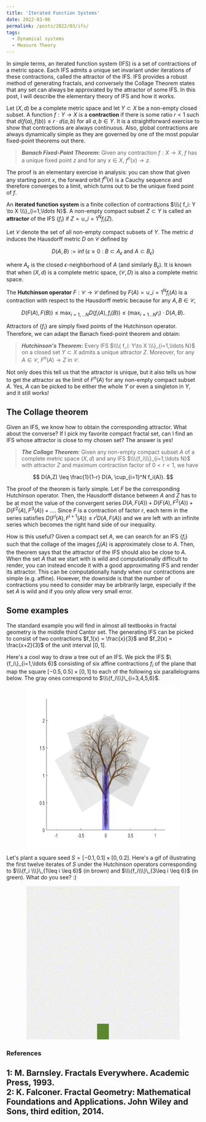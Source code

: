 ```yaml
---
title: 'Iterated Function Systems'
date: 2022-03-06
permalink: /posts/2022/03/ifs/
tags:
  - Dynamical systems
  - Measure Theory
---
```


In simple terms, an iterated function system (IFS) is a set of contractions of a metric space. Each IFS admits a unique set invariant under iterations of these contractions, called the attractor of the IFS. IFS provides a robust method of generating fractals, and conversely the Collage Theorem states that any set can always be approxiated by the attractor of some IFS. In this post, I will describe the elementary theory of IFS and how it works.

Let $(X,d)$ be a complete metric space and let $Y \subset X$ be a non-empty closed subset. A function $f:Y \to X$ is a **contraction** if there is some ratio $r<1$ such that $d(f(a),f(b)) \leq r\cdot d(a,b)$ for all $a,b \in Y$. It is a straightforward exercise to show that contractions are always continuous. Also, global contractions are always dynamically simple as they are governed by one of the most popular fixed-point theorems out there.

> **_Banach Fixed-Point Theorem:_** Given any contraction $f:X \to X$, $f$ has a unique fixed point $z$ and for any $x \in X$, $f^n(x) \to z$.

The proof is an elementary exercise in analysis: you can show that given any starting point $x$, the forward orbit $f^n(x)$ is a Cauchy sequence and therefore converges to a limit, which turns out to be the unique fixed point of $f$.

An **iterated function system** is a finite collection of contractions $\\\{ f_i: Y \to X \\\}_{i=1,\ldots N}$. A non-empty compact subset $Z \subset Y$ is called an **attractor** of the IFS $\{f_i\}$ if $Z = \cup\_{i=1}^N f_i(Z)$.

Let $\mathcal{C}$ denote the set of all non-empty compact subsets of $Y$. The metric $d$ induces the Hausdorff metric $D$ on $\mathcal{C}$ defined by

$$
D(A,B) := \inf \{ \epsilon \geq 0 \: : \: B \subset A_\epsilon \text{ and } A \subset B_\epsilon \}
$$

where $A_\epsilon$ is the closed $\epsilon$-neighborhood of $A$ (and similarly $B_\epsilon$). It is known that when $(X,d)$ is a complete metric space, $(\mathcal{C},D)$ is also a complete metric space.

The **Hutchinson operator** $F: \mathcal{C} \to \mathcal{C}$ defined by $F(A) = \cup\_{i=1}^N f_i(A)$ is a contraction with respect to the Hausdorff metric because for any $A,B \in \mathcal{C}$,

$$
D(F(A),F(B)) \leq \max_{i=1,\ldots N} D( f_i(A), f_i(B)) \leq (\max_{i=1\ldots N} r_i) \cdot D(A,B).
$$

Attractors of $\{f_i\}$ are simply fixed points of the Hutchinson operator. Therefore, we can adapt the Banach fixed-point theorem and obtain:

> **_Hutchinson's Theorem:_** Every IFS $\\\{ f_i: Y\to X \\\}_{i=1,\ldots N}$ on a closed set $Y \subset X$ admits a unique attractor $Z$. Moreover, for any $A \in \mathcal{C}$, $F^n(A) \to Z$ in $\mathcal{C}$.

Not only does this tell us that the attractor is unique, but it also tells us how to get the attractor as the limit of $F^n(A)$ for any non-empty compact subset $A$. Yes, $A$ can be picked to be either the whole $Y$ or even a singleton in $Y$, and it still works!

## The Collage theorem

Given an IFS, we know how to obtain the corresponding attractor. What about the converse? If I pick my favorite compact fractal set, can I find an IFS whose attractor is close to my chosen set? The answer is yes!

> **_The Collage Theorem:_** Given any non-empty compact subset $A$ of a complete metric space $(X,d)$ and any IFS $\\\{f_i\\\}_{i=1,\ldots N}$ with attractor $Z$ and maximum contraction factor of $0<r<1$, we have

$$
D(A,Z) \leq \frac{1}{1-r} D(A, \cup_{i=1}^N f_i(A)).
$$

The proof of the theorem is fairly simple. Let $F$ be the corresponding Hutchinson operator. Then, the Hausdorff distance between $A$ and $Z$ has to be at most the value of the convergent series $D(A, F(A)) + D(F(A),F^2(A)) + D(F^2(A),F^3(A)) + \ldots$. Since $F$ is a contraction of factor $r$, each term in the series satisfies $D(F^i(A), F^{i+1}(A)) \leq r^i D(A,F(A))$ and we are left with an infinite series which becomes the right hand side of our inequality.

How is this useful? Given a compact set $A$, we can search for an IFS $\{f_i\}$ such that the collage of the images $f_i(A)$ is approximately close to $A$. Then, the theorem says that the attractor of the IFS should also be close to $A$. When the set $A$ that we start with is wild and computationally difficult to render, you can instead encode it with a good approximating IFS and render its attractor. This can be computationally handy when our contractions are simple (e.g. affine). However, the downside is that the number of contractions you need to consider may be arbitrarily large, especially if the set $A$ is wild and if you only allow very small error.

## Some examples

The standard example you will find in almost all textbooks in fractal geometry is the middle third Cantor set. The generating IFS can be picked to consist of two contractions $f_1(x) = \frac{x}{3}$ and $f_2(x) = \frac{x+2}{3}$ of the unit interval $[0,1]$.

Here's a cool way to draw a tree out of an IFS. We pick the IFS $\\\{f_i\\\}\_{i=1,\ldots 6\}$ consisting of six affine contractions $f_i$ of the plane that map the square $[-0.5,0.5]\times [0,1]$ to each of the following six parallelograms below. The gray ones correspond to $\\\{f_i\\\}\_{i=3,4,5,6}$.
<p align="center">
  <img src="/images/ifs-tree-setup01.png" width="400" height="420" />
</p>

Let's plant a square seed $S=[-0.1,0.1] \times [0, 0.2]$. Here's a gif of illustrating the first twelve iterates of $S$ under the Hutchinson operators corresponding to $\\\{f_i \\\}\_{1\leq i \leq 6}$ (in brown) and $\\\{f_i\\\}\_{3\leq i \leq 6}$ (in green). What do you see? :)

<p align="center">
  <img src="/images/ifstree.gif" width="400" height="400" />
</p>

### References

<a name="fn1">1</a>: M. Barnsley. Fractals Everywhere. Academic Press, 1993.   
<a name="fn2">2</a>: K. Falconer. Fractal Geometry: Mathematical Foundations and Applications. John Wiley and Sons, third edition, 2014.
------
